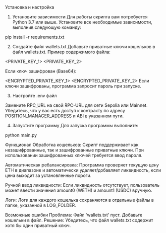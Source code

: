 Установка и настройка
1. Установите зависимости
Для работы скрипта вам потребуется Python 3.7 или выше. Установите все необходимые зависимости, выполнив следующую команду:

pip install -r requirements.txt

2. Создайте файл wallets.txt
Добавьте приватные ключи кошельков в файл wallets.txt.
Пример содержимого файла:

<PRIVATE_KEY_1>
<PRIVATE_KEY_2>
  
Если ключ зашифрован (Base64):

<ENCRYPTED_PRIVATE_KEY_1>
<ENCRYPTED_PRIVATE_KEY_2>
Если ключи зашифрованы, программа запросит пароль при запуске.

3. Настройте .env файл

Замените RPC_URL на свой RPC-URL для сети Sepolia или Mainnet.
Убедитесь, что у вас есть доступ к контракту по адресу POSITION_MANAGER_ADDRESS и ABI в указанном пути.

4. Запустите программу
Для запуска программы выполните:

python main.py


Функционал
Обработка кошельков:
Скрипт поддерживает как незашифрованные, так и зашифрованные приватные ключи. При использовании зашифрованных ключей требуется ввод пароля.

Автоматическая ребалансировка:
Программа проверяет текущую цену ETH в диапазоне и автоматически удаляет/добавляет ликвидность, если цена выходит за установленные пороги.

Ручной ввод ликвидности:
Если ликвидность отсутствует, пользователь может ввести значения amount0 (WETH) и amount1 (USDC) вручную.

Логи:
Логи для каждого кошелька сохраняются в отдельные файлы в папке, указанной в LOG_FOLDER.

Возможные ошибки
Проблема:
Файл 'wallets.txt' пуст. Добавьте кошельки в файл.
Решение:
Убедитесь, что файл wallets.txt содержит хотя бы один приватный ключ.
